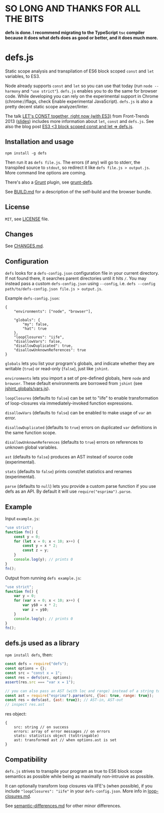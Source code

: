 # SO LONG AND THANKS FOR ALL THE BITS
**defs is done. I recommend migrating to the TypeScript `tsc` compiler because
it does what defs does as good or better, and it does much more.**


# defs.js
Static scope analysis and transpilation of ES6 block scoped `const` and `let`
variables, to ES3.

Node already supports `const` and `let` so you can use that today
(run `node --harmony` and `"use strict"`). `defs.js` enables you to do the same
for browser code. While developing you can rely on the experimental support
in Chrome (chrome://flags, check Enable experimental JavaScript). `defs.js` is
also a pretty decent static scope analyzer/linter.

The talk
[LET's CONST together, right now (with ES3)](http://vimeo.com/66501924)
from Front-Trends 2013
([slides](http://blog.lassus.se/files/lets_const_together_ft2013.pdf)) includes
more information about `let`, `const` and `defs.js`. See also the blog post
[ES3 <3 block scoped const and let => defs.js](http://blog.lassus.se/2013/05/defsjs.html).


## Installation and usage
    npm install -g defs

Then run it as `defs file.js`. The errors (if any) will go to stderr,
the transpiled source to `stdout`, so redirect it like `defs file.js > output.js`.
More command line options are coming.

There's also a [Grunt](http://gruntjs.com/) plugin, see [grunt-defs](https://npmjs.org/package/grunt-defs).

See [BUILD.md](BUILD.md) for a description of the self-build and the browser bundle.

## License
`MIT`, see [LICENSE](LICENSE) file.


## Changes
See [CHANGES.md](CHANGES.md).


## Configuration
`defs` looks for a `defs-config.json` configuration file in your current
directory. If not found there, it searches parent directories until it hits `/`.
You may instead pass a custom `defs-config.json` using `--config`, i.e.
`defs --config path/to/defs-config.json file.js > output.js`.

Example `defs-config.json`:

    {
        "environments": ["node", "browser"],

        "globals": {
            "my": false,
            "hat": true
        },
        "loopClosures": "iife",
        "disallowVars": false,
        "disallowDuplicated": true,
        "disallowUnknownReferences": true
    }

`globals` lets you list your program's globals, and indicate whether they are
writable (`true`) or read-only (`false`), just like `jshint`.

`environments` lets you import a set of pre-defined globals, here `node` and
`browser`. These default environments are borrowed from `jshint` (see
[jshint_globals/vars.js](https://github.com/olov/defs/blob/master/jshint_globals/vars.js)).

`loopClosures` (defaults to `false`) can be set to "iife" to enable transformation
of loop-closures via immediately-invoked function expressions.

`disallowVars` (defaults to `false`) can be enabled to make
usage of `var` an error.

`disallowDuplicated` (defaults to `true`) errors on duplicated
`var` definitions in the same function scope.

`disallowUnknownReferences` (defaults to `true`) errors on references to
unknown global variables.

`ast` (defaults to `false`) produces an AST instead of source code
(experimental).

`stats` (defaults to `false`) prints const/let statistics and renames
(experimental).

`parse` (defaults to `null`) lets you provide a custom parse function if you
use defs as an API. By default it will use `require("esprima").parse`.


## Example

Input `example.js`:

```javascript
"use strict";
function fn() {
    const y = 0;
    for (let x = 0; x < 10; x++) {
        const y = x * 2;
        const z = y;
    }
    console.log(y); // prints 0
}
fn();
```

Output from running `defs example.js`:

```javascript
"use strict";
function fn() {
    var y = 0;
    for (var x = 0; x < 10; x++) {
        var y$0 = x * 2;
        var z = y$0;
    }
    console.log(y); // prints 0
}
fn();
```


## defs.js used as a library
`npm install defs`, then:

```javascript
const defs = require("defs");
const options = {};
const src = "const x = 1";
const res = defs(src, options);
assert(res.src === "var x = 1");

// you can also pass an AST (with loc and range) instead of a string to defs
const ast = require("esprima").parse(src, {loc: true, range: true});
const res = defs(ast, {ast: true}); // AST-in, AST-out
// inspect res.ast
```

res object:

    {
        src: string // on success
        errors: array of error messages // on errors
        stats: statistics object (toStringable)
        ast: transformed ast // when options.ast is set
    }


## Compatibility
`defs.js` strives to transpile your program as true to ES6 block scope semantics as
possible while being as maximally non-intrusive as possible.

It can optionally transform loop closures via IIFE's (when possible), if you include
`"loopClosures": "iife"` in your `defs-config.json`. More info in
[loop-closures.md](loop-closures.md).

See [semantic-differences.md](semantic-differences.md) for other minor differences.
